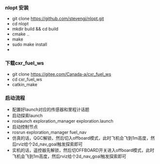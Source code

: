 ### nlopt 安装
- git clone https://github.com/stevengj/nlopt.git
- cd nlopt
- mkdir build && cd build
- cmake ..
- make
- sudo make install
- 

### 下载cxr_fuel_ws
- git clone https://gitee.com/Canada-a/cxr_fuel_ws
- cd cxr_fuel_ws
- catkin_make

### 启动流程
- 配置好launch对应的传感器和里程计话题
- 启动探索launch
- roslaunch exploration_manager exploration.launch
- 启动控制节点
- rosrun exploration_manager fuel_nav
- 仿真的话，QGC解锁，然后切入offboard模式，此时飞机会飞到1m高度，然后rviz给个2d_nav_goal触发探索即可
- 实机的话，遥控器先解锁，然后切OFFBOARD开关进入offboard模式，此时飞机会飞到1m高度，然后rviz给个2d_nav_goal触发探索即可


